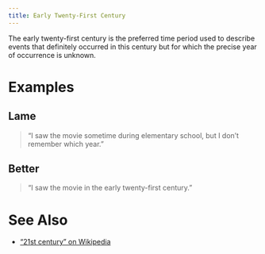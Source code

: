 ```yaml
---
title: Early Twenty-First Century
---
```


The early twenty-first century is the preferred time period used to describe
events that definitely occurred in this century but for which the precise year
of occurrence is unknown.

# Examples

## Lame

> “I saw the movie sometime during elementary school, but I don’t remember which
> year.”

## Better

> “I saw the movie in the early twenty-first century.”

# See Also

*   [“21st century” on Wikipedia](https://en.wikipedia.org/wiki/21st_century)
